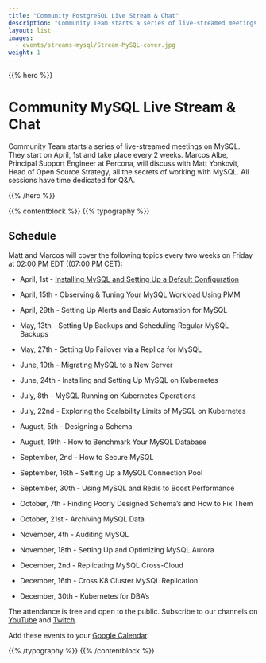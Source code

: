 ```yaml
---
title: "Community PostgreSQL Live Stream & Chat"
description: "Community Team starts a series of live-streamed meetings on MySQL."
layout: list
images:
  - events/streams-mysql/Stream-MySQL-cover.jpg
weight: 1
---
```


{{% hero %}}

# Community MySQL Live Stream & Chat

Community Team starts a series of live-streamed meetings on MySQL. They start on April, 1st and take place every 2 weeks. Marcos Albe, Principal Support Engineer at Percona, will discuss with Matt Yonkovit, Head of Open Source Strategy, all the secrets of working with MySQL. All sessions have time dedicated for Q&A.

{{% /hero %}}

{{% contentblock %}}
{{% typography %}}

## Schedule

Matt and Marcos will cover the following topics every two weeks on Friday at 02:00 PM EDT ((07:00 PM CET): 

* April, 1st -  [Installing MySQL and Setting Up a Default Configuration](/events/streams-mysql/2022-04-01-install-mysql-setting-up-configuration/)

* April, 15th - Observing & Tuning Your MySQL Workload Using PMM

* April, 29th -  Setting Up Alerts and Basic Automation for MySQL

* May, 13th - Setting Up Backups and Scheduling Regular MySQL Backups

* May, 27th - Setting Up Failover via a Replica for MySQL

* June, 10th - Migrating MySQL to a New Server

* June, 24th - Installing and Setting Up MySQL on Kubernetes

* July, 8th - MySQL Running on Kubernetes Operations

* July, 22nd -  Exploring the Scalability Limits of MySQL on Kubernetes

* August, 5th - Designing a Schema

* August, 19th - How to Benchmark Your MySQL Database 

* September, 2nd - How to Secure MySQL

* September, 16th - Setting Up a MySQL Connection Pool

* September, 30th - Using MySQL and Redis to Boost Performance 

* October, 7th - Finding Poorly Designed Schema’s and How to Fix Them

* October, 21st - Archiving MySQL Data

* November, 4th - Auditing MySQL 

* November, 18th - Setting Up and Optimizing MySQL Aurora 

* December, 2nd - Replicating MySQL Cross-Cloud

* December, 16th - Cross K8 Cluster MySQL Replication 

* December, 30th - Kubernetes for DBA’s

The attendance is free and open to the public. Subscribe to our channels on [YouTube](https://www.youtube.com/channel/UCLJ0Ok4HeUBrRYF4irturVA) and [Twitch](https://www.twitch.tv/perconacommunity).

Add these events to your [Google Calendar](https://calendar.google.com/event?action=TEMPLATE&tmeid=NWJoaGU5dTM2ZmpqZ3Y1bTR0anBrOGRxN3RfMjAyMjA0MDFUMTMwMDAwWiBmcmVkZWwubWFtaW5kcmFAcGVyY29uYS5jb20&tmsrc=fredel.mamindra%40percona.com&scp=ALL).

{{% /typography %}}
{{% /contentblock %}}